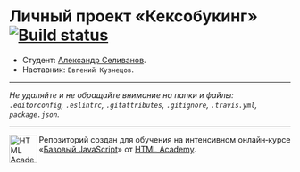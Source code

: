 # Личный проект «Кексобукинг» [![Build status][travis-image]][travis-url]

* Студент: [Александр Селиванов](https://up.htmlacademy.ru/javascript/9/user/184136).
* Наставник: `Евгений Кузнецов`.

---

_Не удаляйте и не обращайте внимание на папки и файлы:_<br>
_`.editorconfig`, `.eslintrc`, `.gitattributes`, `.gitignore`, `.travis.yml`, `package.json`._

---

<a href="https://htmlacademy.ru/intensive/javascript"><img align="left" width="50" height="50" title="HTML Academy" src="https://up.htmlacademy.ru/static/img/intensive/javascript/logo-for-github.svg"></a>

Репозиторий создан для обучения на интенсивном онлайн‑курсе «[Базовый JavaScript](https://htmlacademy.ru/intensive/javascript)» от [HTML Academy](https://htmlacademy.ru).

[travis-image]: https://travis-ci.org/htmlacademy-javascript/184136-keksobooking.svg?branch=master
[travis-url]: https://travis-ci.org/htmlacademy-javascript/184136-keksobooking
